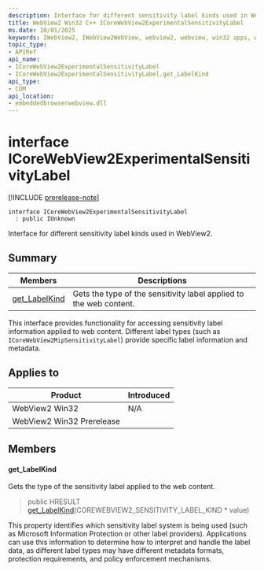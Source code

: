 ```yaml
---
description: Interface for different sensitivity label kinds used in WebView2.
title: WebView2 Win32 C++ ICoreWebView2ExperimentalSensitivityLabel
ms.date: 10/01/2025
keywords: IWebView2, IWebView2WebView, webview2, webview, win32 apps, win32, edge, ICoreWebView2, ICoreWebView2Controller, browser control, edge html, ICoreWebView2ExperimentalSensitivityLabel
topic_type: 
- APIRef
api_name:
- ICoreWebView2ExperimentalSensitivityLabel
- ICoreWebView2ExperimentalSensitivityLabel.get_LabelKind
api_type:
- COM
api_location:
- embeddedbrowserwebview.dll
---
```


# interface ICoreWebView2ExperimentalSensitivityLabel

[!INCLUDE [prerelease-note](../includes/prerelease-note.md)]

```
interface ICoreWebView2ExperimentalSensitivityLabel
  : public IUnknown
```

Interface for different sensitivity label kinds used in WebView2.

## Summary

 Members                        | Descriptions
--------------------------------|---------------------------------------------
[get_LabelKind](#get_labelkind) | Gets the type of the sensitivity label applied to the web content.

This interface provides functionality for accessing sensitivity label information applied to web content. Different label types (such as `ICoreWebView2MipSensitivityLabel`) provide specific label information and metadata.

## Applies to

Product                         | Introduced
--------------------------------|---------------------------------------------
WebView2 Win32            |    N/A
WebView2 Win32 Prerelease |    

## Members

#### get_LabelKind

Gets the type of the sensitivity label applied to the web content.

> public HRESULT [get_LabelKind](#get_labelkind)(COREWEBVIEW2_SENSITIVITY_LABEL_KIND * value)

This property identifies which sensitivity label system is being used (such as Microsoft Information Protection or other label providers). Applications can use this information to determine how to interpret and handle the label data, as different label types may have different metadata formats, protection requirements, and policy enforcement mechanisms.

